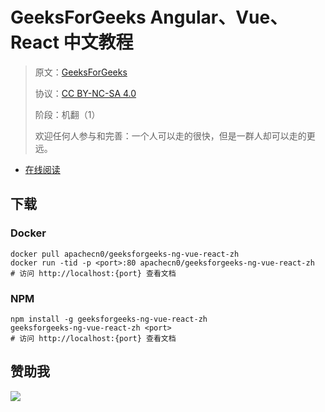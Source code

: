 # GeeksForGeeks Angular、Vue、React 中文教程

> 原文：[GeeksForGeeks](https://geeksforgeeks.org/)
> 
> 协议：[CC BY-NC-SA 4.0](http://creativecommons.org/licenses/by-nc-sa/4.0/)
> 
> 阶段：机翻（1）
> 
> 欢迎任何人参与和完善：一个人可以走的很快，但是一群人却可以走的更远。

* [在线阅读](https://g4g-avr.flygon.net)
## 下载

### Docker

```
docker pull apachecn0/geeksforgeeks-ng-vue-react-zh
docker run -tid -p <port>:80 apachecn0/geeksforgeeks-ng-vue-react-zh
# 访问 http://localhost:{port} 查看文档
```

### NPM

```
npm install -g geeksforgeeks-ng-vue-react-zh
geeksforgeeks-ng-vue-react-zh <port>
# 访问 http://localhost:{port} 查看文档
```

## 赞助我

![](https://img-blog.csdnimg.cn/20200112005920729.png)
